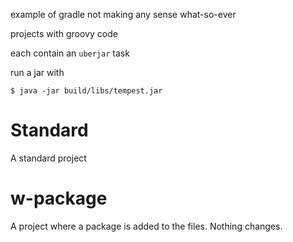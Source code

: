 example of gradle not making any sense what-so-ever

projects with groovy code

each contain an `uberjar` task

run a jar with

`$ java -jar build/libs/tempest.jar`

# Standard

A standard project

# w-package

A project where a package is added to the files. Nothing changes.
